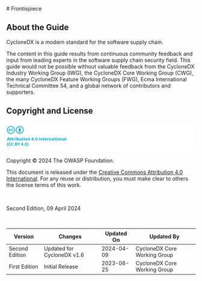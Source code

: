<div style="page-break-after: always; visibility: hidden">
\newpage
</div>
# Frontispiece

## About the Guide
CycloneDX is a modern standard for the software supply chain.

The content in this guide results from continuous community feedback and input from leading experts in the software
supply chain security field. This guide would not be possible without valuable feedback from the CycloneDX Industry
Working Group (IWG), the CycloneDX Core Working Group (CWG), the many CycloneDX Feature Working Groups (FWG),
Ecma International Technical Committee 54, and a global network of contributors and supporters.

## Copyright and License

![license](../../images/license.svg)

Copyright © 2024 The OWASP Foundation. 

This document is released under the [Creative Commons Attribution 4.0 International](https://creativecommons.org/licenses/by/4.0/).
For any reuse or distribution, you must make clear to others the license terms of this work.

<div style="page-break-after: always; visibility: hidden">
\emptyparagraph
</div>

Second Edition, 09 April 2024

<div style="page-break-after: always; visibility: hidden">
\emptyparagraph
</div>

| Version        | Changes                    | Updated On | Updated By                   |
|----------------|----------------------------|------------|------------------------------|
| Second Edition | Updated for CycloneDX v1.6 | 2024-04-09 | CycloneDX Core Working Group |
| First Edition  | Initial Release            | 2023-06-25 | CycloneDX Core Working Group |

<div style="page-break-after: always; visibility: hidden">
\newpage
</div>
